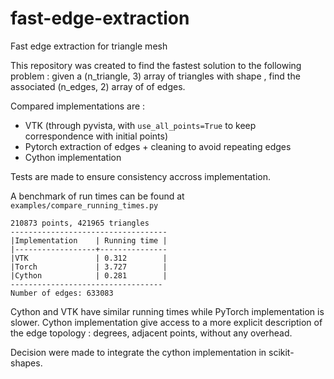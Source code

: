 # fast-edge-extraction
Fast edge extraction for triangle mesh

This repository was created to find the fastest solution to the following problem : given a (n_triangle, 3) array of triangles with shape , find the associated (n_edges, 2) array of  of edges.

Compared implementations are :
* VTK (through pyvista, with `use_all_points=True` to keep correspondence with initial points)
* Pytorch extraction of edges + cleaning to avoid repeating edges
* Cython implementation

Tests are made to ensure consistency accross implementation.

A benchmark of run times can be found at `examples/compare_running_times.py`

```
210873 points, 421965 triangles
-----------------------------------
|Implementation    | Running time |
|------------------+---------------
|VTK               | 0.312        |
|Torch             | 3.727        |
|Cython            | 0.281        |
----------------------------------
Number of edges: 633083
```

Cython and VTK have similar running times while PyTorch implementation is slower. Cython implementation give access to a more explicit description of the edge topology : degrees, adjacent points, without any overhead.

Decision were made to integrate the cython implementation in scikit-shapes.
